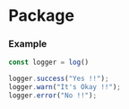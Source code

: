 # Package

### Example


```js
const logger = log()

logger.success("Yes !!");
logger.warn("It's Okay !!");
logger.error("No !!");
```


